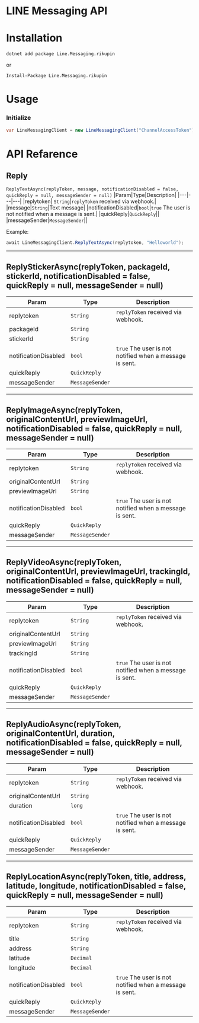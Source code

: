 # LINE Messaging API
# Installation
```
dotnet add package Line.Messaging.rikupin
```
or
```
Install-Package Line.Messaging.rikupin
```

# Usage
### Initialize
```cs
var LineMessagingClient = new LineMessagingClient("ChannelAccessToken");
```

# API Refarence
## Reply
`ReplyTextAsync(replyToken, message, notificationDisabled = false, quickReply = null, messageSender = null)`
|Param|Type|Description|
|---|---|---|
|replytoken| `String`|`replyToken` received via webhook.|
|message|`String`|Text message|
|notificationDisabled|`bool`|`true` The user is not notified when a message is sent.|
|quickReply|`QuickReply`||
|messageSender|`MessageSender`||

Example:
```cs
await LineMessagingClient.ReplyTextAsync(replytoken, "Helloworld");
```

---

## ReplyStickerAsync(replyToken, packageId, stickerId, notificationDisabled = false, quickReply = null, messageSender = null)
|Param|Type|Description|
|---|---|---|
|replytoken| `String`|`replyToken` received via webhook.|
|packageId|`String`||
|stickerId|`String`||
|notificationDisabled|`bool`|`true` The user is not notified when a message is sent.|
|quickReply|`QuickReply`||
|messageSender|`MessageSender`||
---

## ReplyImageAsync(replyToken, originalContentUrl, previewImageUrl, notificationDisabled = false, quickReply = null, messageSender = null)
|Param|Type|Description
|---|---|---|
|replytoken| `String`|`replyToken` received via webhook.|
|originalContentUrl|`String`||
|previewImageUrl|`String`||
|notificationDisabled|`bool`|`true` The user is not notified when a message is sent.|
|quickReply|`QuickReply`||
|messageSender|`MessageSender`||
---

## ReplyVideoAsync(replyToken, originalContentUrl, previewImageUrl, trackingId, notificationDisabled = false, quickReply = null, messageSender = null)
|Param|Type|Description|
|---|---|---|
|replytoken| `String`|`replyToken` received via webhook.|
|originalContentUrl|`String`||
|previewImageUrl|`String`||
|trackingId|`String`||
|notificationDisabled|`bool`|`true` The user is not notified when a message is sent.|
|quickReply|`QuickReply`||
|messageSender|`MessageSender`||
---

## ReplyAudioAsync(replyToken, originalContentUrl, duration, notificationDisabled = false, quickReply = null, messageSender = null)
|Param|Type|Description|
|---|---|---|
|replytoken| `String`|`replyToken` received via webhook.|
|originalContentUrl|`String`||
|duration|`long`||
|notificationDisabled|`bool`|`true` The user is not notified when a message is sent.|
|quickReply|`QuickReply`||
|messageSender|`MessageSender`||
---

## ReplyLocationAsync(replyToken, title, address, latitude, longitude, notificationDisabled = false, quickReply = null, messageSender = null)
|Param|Type|Description|
|---|---|---|
|replytoken| `String`|`replyToken` received via webhook.|
|title|`String`||
|address|`String`||
|latitude|`Decimal`||
|longitude|`Decimal`||
|notificationDisabled|`bool`|`true` The user is not notified when a message is sent.|
|quickReply|`QuickReply`||
|messageSender|`MessageSender`||